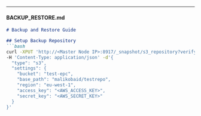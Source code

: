 
---

#### **BACKUP_RESTORE.md**
```markdown
# Backup and Restore Guide

## Setup Backup Repository
```bash
curl -XPUT 'http://<Master Node IP>:8917/_snapshot/s3_repository?verify=false&pretty' \
-H 'Content-Type: application/json' -d'{
  "type": "s3",
  "settings": {
    "bucket": "test-epc",
    "base_path": "malikobaid/testrepo",
    "region": "eu-west-1",
    "access_key": "<AWS_ACCESS_KEY>",
    "secret_key": "<AWS_SECRET_KEY>"
  }
}'

